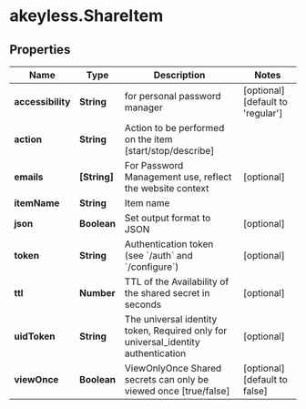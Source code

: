 # akeyless.ShareItem

## Properties

Name | Type | Description | Notes
------------ | ------------- | ------------- | -------------
**accessibility** | **String** | for personal password manager | [optional] [default to &#39;regular&#39;]
**action** | **String** | Action to be performed on the item [start/stop/describe] | 
**emails** | **[String]** | For Password Management use, reflect the website context | [optional] 
**itemName** | **String** | Item name | 
**json** | **Boolean** | Set output format to JSON | [optional] 
**token** | **String** | Authentication token (see &#x60;/auth&#x60; and &#x60;/configure&#x60;) | [optional] 
**ttl** | **Number** | TTL of the Availability of the shared secret in seconds | [optional] 
**uidToken** | **String** | The universal identity token, Required only for universal_identity authentication | [optional] 
**viewOnce** | **Boolean** | ViewOnlyOnce Shared secrets can only be viewed once [true/false] | [optional] [default to false]


